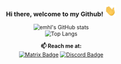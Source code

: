 <div align="center">

  ### Hi there, welcome to my Github! <img src="https://github.com/ABSphreak/ABSphreak/blob/master/gifs/Hi.gif" width="30px">
 ![emhl's GitHub stats](https://github-readme-stats.vercel.app/api?username=emhl&count_private=true&show_icons=true&theme=dark)
  <br>
 ![Top Langs](https://github-readme-stats.vercel.app/api/top-langs/?username=emhl&layout=compact&count_private&theme=dark)
</div>  

<div align="center">
  
  **📫 Reach me at:**<br>
  [![Matrix Badge](https://img.shields.io/badge/-matrix-000000?style=for-the-badge&labelColor=000000&logo=matrix&logoColor=white&link=https://matrix.to/#/@emhl:matrix.org)](https://matrix.to/#/@emhl:matrix.org)
  [![Discord Badge](https://img.shields.io/badge/-Discord-5865F2?style=for-the-badge&labelColor=5865F2&logo=discord&logoColor=white&link=https://discord.com/users/191502482696830976)](https://discord.com/users/191502482696830976)
  

</div>




<!--
**emhl/emhl** is a ✨ _special_ ✨ repository because its `README.md` (this file) appears on your GitHub profile.

Here are some ideas to get you started:

- 🔭 I’m currently working on ...
- 🌱 I’m currently learning ...
- 👯 I’m looking to collaborate on ...
- 🤔 I’m looking for help with ...
- 💬 Ask me about ...
- 📫 How to reach me: ...
- 😄 Pronouns: ...
- ⚡ Fun fact: ...

[![Readme Card](https://github-readme-stats.vercel.app/api/pin/?username=anuraghazra&repo=github-readme-stats)](https://github.com/anuraghazra/github-readme-stats)

-->
